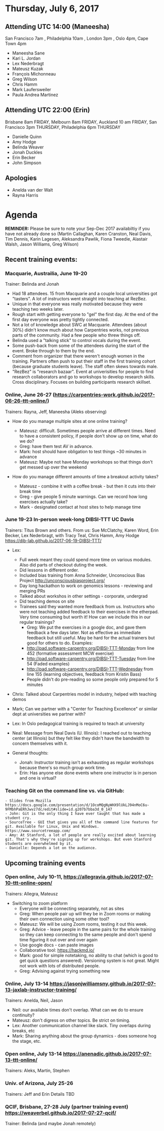 # Thursday, July 6, 2017

## Attending UTC 14:00 (Maneesha)  
San Francisco 7am , Philadelphia 10am , London 3pm , Oslo 4pm, Cape Town 4pm

- Maneesha Sane
- Kari L. Jordan
- Lex Nederbragt
- Mateusz Kuzak
- François Michonneau
- Greg Wilson
- Chris Hamm
- Mark Laufersweiler 
- Paula Andrea Martinez 

## Attending UTC 22:00 (Erin)
Brisbane 8am FRIDAY, Melbourn 8am FRIDAY, Auckland 10 am FRIDAY, San Francisco 3pm THURSDAY, Philadelphia 6pm THURSDAY

- Danielle Quinn
- Amy Hodge
- Belinda Weaver
- Jonah Duckles
- Erin Becker
- John Simpson

## Apologies
- Anelda van der Walt 
- Rayna Harris

# Agenda

**REMINDER:**  Please be sure to note your Sep-Dec 2017 availabiltiy if you have not already done so (Martin Callaghan, Karen Cranston, Neal Davis, Tim Dennis, Karin Lagesen, Aleksandra Pawlik, Fiona Tweedie, Alastair Walsh, Jason Williams, Greg Wilson)

## Recent training events:
    
### Macquarie, Austrailia, June 19-20
Trainer: Belinda and Jonah
- Had 18 attendees. 15 from Macquarie and a couple local universities got "tasters". A lot of instructors went straight into teaching at RezBez.
- Unique in that everyone was really motivated because they were teaching two weeks later.
- Rough start with getting everyone to "gel" the first day. At the end of the first day everyone was pretty tightly connected. 
- Not a lot of knowledge about SWC at Macquarie. Attendees (about 30%) didn't know much about how Carpentries works, not previous parts of the community. Had a few people who threw things off. 
- Belinda used a "talking stick" to control vocals during the event.
- Some push-back from some of the attendees during the start of the event. Broke through to them by the end. 
- Comment from organizer that there weren't enough women in the training. Partners often push to put their staff in the first training cohort (because graduate students leave). The staff often skews towards male. 
- "RezBez" is "research bazaar". Event at univerisities for people to find research collaborators and go to workshops to develop research skills. Cross disciplinary. Focuses on building participants research skillset.


### Online, June 26-27 (https://carpentries-work.github.io/2017-06-26-ttt-online/)
Trainers: Rayna, Jeff, Maneesha (Aleks observing)
- How do you manage multiple sites at one online training?
    - Mateusz: difficult. Sometimes people arrive at different times.  Need to have a consistent policy, if people don't show up on time, what do we do? 
    - Greg: have them test AV in advance.
    -  Mark: host should have obligation to test things ~30 minutes in advance
    - Mateusz: Maybe not have Monday workshops so that things don't get messed up over the weekend

- How do you manage different amounts of time a breakout activity takes?
    - Mateusz - combine it with a coffee break - but then it cuts into their break time
    - Greg - give people 5 minute warnings.  Can we record how long exercises actually take?
    - Mark - designated contact at host sites to help manage time
 

### June 19-23 In-person week-long DIBSI-TTT UC Davis 
Trainers: Titus Brown and others. From us: Sue McClatchy, Karen Word, Erin Becker, Lex Nederbragt, with Tracy Teal, Chris Hamm, Amy Hodge https://dib-lab.github.io/2017-06-19-DIBSI-TTT/

- Lex: 
    - Full week meant they could spend more time on various modules.  Also did parts of checkout duting the week.
    - Did lessons in different order.
    - Included bias training from Anna Schneider, Unconscious Bias Project http://unconsciousbiasproject.org/
    - Day long hackathon to work on genomics lessons - reviewing and merging PRs 
    - Talked about workshos in other settings - corporate, undergrad
    - Did teaching demos on site
    - Trainees said they wanted more feedback from us.  Instructors who were not teaching added feedback to their exercises in the etherpad.  Very time consuming but worth it!  How can we include this in our regular trainings?
        - Greg: We put the exercises in a google doc, and gave them feedback a few days later.  Not as effective as immediate feedback but still useful.  May be hard for the actual trainers but good for others to do. Examples:
        - http://pad.software-carpentry.org/DIBSI-TTT-Monday from line 452 (formative assessment MCW exercise)
        - http://pad.software-carpentry.org/DIBSI-TTT-Tuesday from line 54 (Faded examples)
        - http://pad.software-carpentry.org/DIBSI-TTT-Wednesday from line 155 (learning objectives, feedback from Kristin Bass)
        - People didn't do pre-reading so some people only prepared for 5 minutes

- Chris: Talked about Carpentries model in industry, helped with teaching demos
- Mark; Can we partner with a "Center for Teaching Excellence" or similar dept at universities we partner with?  
- Lex: In Oslo pedagogical training is required to teach at university
- Neal: Message from Neal Davis (U. Illinois): I reached out to teaching center (at Illinois) but they felt like they didn't have the bandwidth to concern themselves with it.

- General thoughts:
    - Jonah: Instructor training isn't as exhausting as regular workshops because there's so much group work time. 
    - Erin: Has anyone else done events where one instructor is in person and one is virtual?

### Teaching Git on the command line vs. via GitHub:
    - Slides from Mozilla https://docs.google.com/presentation/d/1OcoMQgNyWHX9lUkLJ94nMoC6u-9FMbhPaERhJwvz7dc/edit#slide=id.g207b7bba3d_0_147
    - John: Git is the only thing I have ever taught that has made a student cry.
    - SourceTree - GUI that gives you all of the command line features for git. Available for Linux, Unix and Windows. https://www.sourcetreeapp.com/
    - Amy: At Stanford, a lot of people are really excited about learning git. That's why they're signing up for workshops. But even Stanford students are overwhelmed by it. 
    - Danielle: Depends a lot on the audience. 
    
## Upcoming training events

### Open online, July 10-11, https://allegravia.github.io/2017-07-10-ttt-online-open/
Trainers: Allegra, Mateusz


- Switching to zoom platform
    - Everyone will be connecting separately, not as sites
    - Greg: When people pair up will they be in Zoom rooms or making their own connection using some other tool?
    - Mateusz: We will be using Zoom rooms, testing it out this week.
    - Greg: Advice - leave people in the same pairs for the whole training so they can keep connecting to the same people and don't spend time figuring it out over and over again
    - Use google docs - can paste images 
    - Collaborative tool:  https://hackmd.io/
    - Mark: good for simple notetaking, no ability to chat (which is good to get quick questions answered).  Versioning system is not great.  Might not work with lots of distributed people.
    - Greg: Advising against trying something new  



### Online, July 13-14  https://jasonjwilliamsny.github.io/2017-07-13-jaxlab-instructor-training/
Trainers: Anelda, Neil, Jason
- Neil: our available times don't overlap. What can we do to ensure continuity?
- Mateusz: don't digress on other topics.  Be strict on timing.
- Lex: Another communication channel like slack.  Tiny overlaps during breaks, etc
- Mark: Sharing anything about the group dynamics - does someone hog the stage, etc.


### Open online, July 13-14  https://anenadic.github.io/2017-07-13-ttt-online/
Trainers: Aleks, Martin, Stephen

### Univ. of Arizona, July 25-26
Trainers: Jeff and Erin
Details TBD

### QCIF, Brisbane, 27-28 July (partner training event) https://weaverbel.github.io/2017-07-27-qcif/
Trainer: Belinda (and maybe Jonah remotely)
